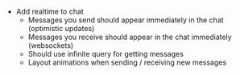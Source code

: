 -   Add realtime to chat
    -   Messages you send should appear immediately in the chat (optimistic updates)
    -   Messages you receive should appear in the chat immediately (websockets)
    -   Should use infinite query for getting messages
    -   Layout animations when sending / receiving new messages
